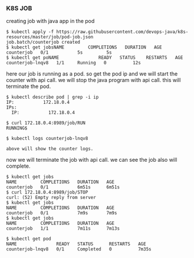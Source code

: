 ### K8S JOB

creating job with java app in the pod
```
$ kubectl apply -f https://raw.githubusercontent.com/devops-java/k8s-resources/master/job/pod-job.json
job.batch/counterjob created
$ kubectl get jobsNAME         COMPLETIONS   DURATION   AGE
counterjob   0/1           5s         5s
$ kubectl get poNAME               READY   STATUS    RESTARTS   AGE
counterjob-lnqv8   1/1     Running   0          12s
```
here our job is running as a pod. so get the pod ip and we will start the counter with api call. we will stop the java program with api call.
this will terminate the pod. 
```
$ kubectl describe pod | grep -i ip
IP:           172.18.0.4
IPs:
  IP:           172.18.0.4
 
$ curl 172.18.0.4:8989/job/RUN
RUNNING$

$ kubectl logs counterjob-lnqv8

above will show the counter logs.
```

now we will terminate the job with api call. we can see the job also will complete.
```kubernetes
$ kubectl get jobs
NAME         COMPLETIONS   DURATION   AGE
counterjob   0/1           6m51s      6m51s
$ curl 172.18.0.4:8989/job/STOP
curl: (52) Empty reply from server
$ kubectl get jobs
NAME         COMPLETIONS   DURATION   AGE
counterjob   0/1           7m9s       7m9s
$ kubectl get jobs
NAME         COMPLETIONS   DURATION   AGE
counterjob   1/1           7m11s      7m13s

$ kubectl get pod
NAME               READY   STATUS      RESTARTS   AGE
counterjob-lnqv8   0/1     Completed   0          7m35s
```
